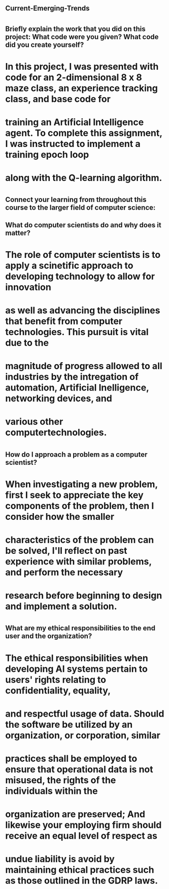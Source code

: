 ## Current-Emerging-Trends
#
#
## Briefly explain the work that you did on this project: What code were you given? What code did you create yourself?
# In this project, I was presented with code for an 2-dimensional 8 x 8 maze class, an experience tracking class, and base code for
# training an Artificial Intelligence agent. To complete this assignment, I was instructed to implement a training epoch loop
# along with the Q-learning algorithm. 
#
## Connect your learning from throughout this course to the larger field of computer science:
## What do computer scientists do and why does it matter?
# The role of computer scientists is to apply a scinetific approach to developing technology to allow for innovation 
# as well as advancing the disciplines that benefit from computer technologies. This pursuit is vital due to the  
# magnitude of progress allowed to all industries by the intregation of automation, Artificial Inelligence, networking devices, and 
# various other computertechnologies.
#
## How do I approach a problem as a computer scientist?
# When investigating a new problem, first I seek to appreciate the key components of the problem, then I consider how the smaller
# characteristics of the problem can be solved, I'll reflect on past experience with similar problems, and perform the necessary
# research before beginning to design and implement a solution.
#
## What are my ethical responsibilities to the end user and the organization?
# The ethical responsibilities when developing AI systems pertain to users' rights relating to confidentiality, equality,
# and respectful usage of data. Should the software be utilized by an organization, or corporation, similar 
# practices shall be employed to ensure that operational data is not misused, the rights of the individuals within the 
# organization are preserved; And likewise your employing firm should receive an equal level of respect as
# undue liability is avoid by maintaining ethical practices such as those outlined in the GDRP laws.
#
